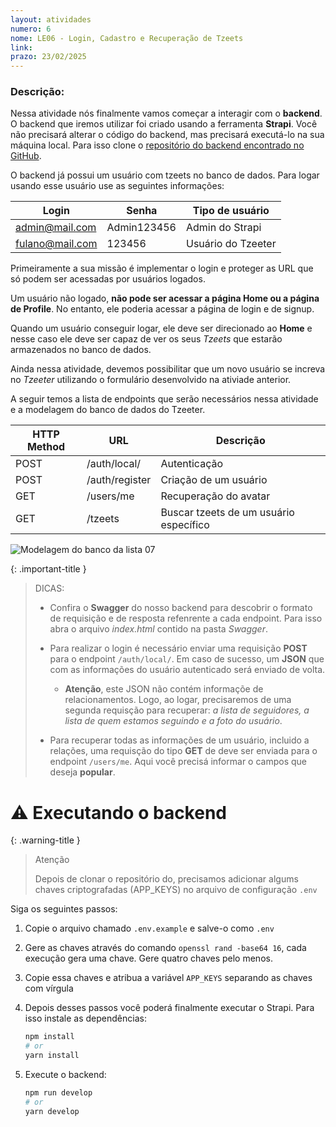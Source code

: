 ```yaml
---
layout: atividades
numero: 6
nome: LE06 - Login, Cadastro e Recuperação de Tzeets
link:
prazo: 23/02/2025
---
```


<!--
Enviar, através do <a href="{{ page.link }}" target="_blank">formulário</a>, **o link para o repositório no github com a implementação da atividade descrita a seguir**. 
-->

### Descrição:

Nessa atividade nós finalmente vamos começar a interagir com o **backend**.
O backend que iremos utilizar foi criado usando a ferramenta **Strapi**.
Você não precisará alterar o código do backend, mas precisará executá-lo na sua máquina local. Para isso clone o <a href="https://github.com/profBruno-UFC-Qx/qxd0020-tzeeter-backend" target="_blank">repositório do backend encontrado no GitHub</a>.

O backend já possui um usuário com tzeets no banco de dados. Para logar usando esse usuário use as seguintes informações:

| Login | Senha | Tipo de usuário |
| --- | --- | --- |
| admin@mail.com | Admin123456 | Admin do Strapi |
| fulano@mail.com | 123456 | Usuário do Tzeeter |

Primeiramente a sua missão é implementar o login e proteger as URL que só podem ser acessadas por usuários logados.

Um usuário não logado, **não pode ser acessar a página Home ou a página de Profile**. No entanto, ele poderia acessar a página de login e de signup.

Quando um usuário conseguir logar, ele deve ser direcionado ao **Home** e nesse caso ele deve ser capaz de ver os seus *Tzeets* que estarão armazenados no banco de dados.

Ainda nessa atividade, devemos possibilitar que um novo usuário se increva no *Tzeeter* utilizando o formulário desenvolvido na ativiade anterior.

A seguir temos a lista de endpoints que serão necessários nessa atividade e a modelagem do banco de dados do Tzeeter.

| HTTP Method | URL | Descrição |
| --- | --- | --- |
| POST | /auth/local/ | Autenticação |
| POST | /auth/register | Criação de um usuário |
| GET | /users/me | Recuperação do avatar |
| GET | /tzeets | Buscar tzeets de um usuário específico |

![Modelagem do banco da lista 07]({{site.baseurl}}/assets/listas/07/modelagem.png)

{: .important-title }
> DICAS:
>
> -  Confira o **Swagger** do nosso backend para descobrir o formato de requisição e de resposta refenrente a cada endpoint. Para isso abra o arquivo *index.html* contido na pasta *Swagger*.
>
> - Para realizar o login é necessário enviar uma requisição **POST** para o endpoint `/auth/local/`. Em caso de sucesso, um **JSON** que com as informações do usuário autenticado será enviado de volta. 
>    - **Atenção**, este JSON não contém informaçõe de relacionamentos. Logo, ao logar, precisaremos de uma segunda requisção para recuperar: *a lista de seguidores, a lista de quem estamos seguindo e a foto do usuário*.
> 
> - Para recuperar todas as informações de um usuário, incluido a relações, uma requisção do tipo **GET** de deve ser enviada para o endpoint `/users/me`. Aqui você precisá informar o campos que deseja **popular**. 


# ⚠️ Executando o backend

{: .warning-title }
> Atenção
>
> Depois de clonar o repositório do, precisamos adicionar algums chaves criptografadas (APP_KEYS) no arquivo de configuração `.env` 

Siga os seguintes passos:

1. Copie o arquivo chamado `.env.example` e salve-o como `.env`
2. Gere as chaves através do comando `openssl rand -base64 16`, cada execução gera uma chave. Gere quatro chaves pelo menos.
3. Copie essa chaves e atribua a variável `APP_KEYS` separando as chaves com vírgula
4. Depois desses passos você poderá finalmente executar o Strapi. Para isso  instale as dependências:

    ```bash
    npm install
    # or 
    yarn install
    ```

5. Execute o backend:

    ```bash
    npm run develop
    # or
    yarn develop
    ```


